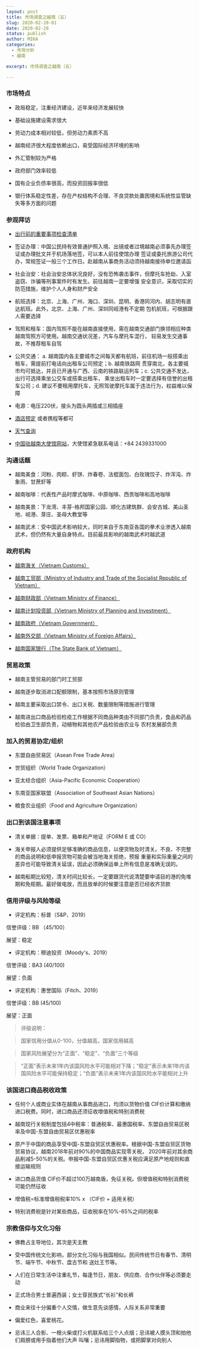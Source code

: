 ```yaml
---
layout: post
title: 市场调查之越南（五）
slug: 2020-02-28-01
date: 2020-02-28
status: publish
author: MIKA
categories: 
  - 市场分析
  - 越南

excerpt: 市场调查之越南（五）

---
```


### 市场特点

- 政局稳定，注重经济建设，近年来经济发展较快

- 基础设施建设需求很大

- 劳动力成本相对较低，但劳动力素质不高

- 越南经济很大程度依赖出口，易受国际经济环境的影响

- 外汇管制较为严格

- 政府部门效率较低

- 国有企业负债率很高，而投资回报率很低

- 银行体系稳定性差，存在产权结构不合理、不良贷款处置困境和系统性监管缺失等多方面的问题

### 参观拜访

- [出行前的重要事项检查清单](https://wangxfei.com/archives/2020-02-27-02/)

- 签证办理：中国公民持有效普通护照入境、出镜或者过境越南必须事先办理签证或办理批文并于机场落地签，可以本人前往使馆办理
签证或委托旅游公司代办，常规签证一般三个工作日。赴越南从事商务活动须持越南接待单位邀请函

- 社会治安：社会治安总体状况良好，没有恐怖袭击事件，但摩托车抢劫、入室盗窃、诈骗等刑事案件时有发生。前往越南一定要增强
安全意识，采取切实的防范措施，维护个人人身和财产安全

- 航班选择：北京、上海、广州、海口、深圳、昆明、香港同河内、胡志明有直达航班。此外，北京、上海、广州、深圳同岘港有不定期
包机航班，可根据跟人需要选择

- 驾照和租车：国内驾照不能在越南直接使用，需在越南交通部门换领相应种类越南驾照方可使用。越南交通状况差，汽车与摩托车混行，
较易发生交通事故，不推荐租车自驾

- 公共交通： a. 越南国内各主要城市之间每天都有航班，前往机场一般搭乘出租车，需提前打电话向出租车公司预定；b. 越南铁路网
贯穿南北，各主要城市均可抵达，并且已开通与广西、云南的铁路联运列车；c. 公共交通不发达，出行可选择乘坐公交车或搭乘出租车，
乘坐出租车时一定要选择有信誉的出租车公司；d. 建议不要租用摩托车，无照驾驶摩托车属于违法行为，权益难以保障

- 电源：电压220伏，接头为圆头两插或三相插座

- [酒店预定](https://www.booking.com) 或者携程等都可

- [天气查询](https://www.guowaitianqi.com/vn.html)

- [中国驻越南大使馆网站](http://vn.china-embassy.org)，大使馆紧急联系电话：+84 2439331000

### 沟通话题

- 越南美食：河粉、肉粽、虾饼、炸春卷、法棍面包、白玫瑰饺子、炸浑沌、炸象雨、甘蔗虾等

- 越南咖啡：代表性产品时摩式咖啡、中原咖啡、西贡咖啡和高地咖啡

- 越南美景：下龙湾、丰芽-格邦国家公园、顺化古建筑群、会安古城、美山圣地、岘港、芽庄、圣母大教堂等

- 越南武术：受中国武术影响较大，同时来自于东南亚各国的拳术业渗透入越南武术，但仍然有大量自身特点。目前最具影响的越南武术时越武道

### 政府机构

- [越南海关（Vietnam Customs）](https://www.customs.gov.vn/)

- [越南工贸部（Ministry of Industry and Trade of the Socialist Republic of Vietnam）](https://moit.gov.vn/)

- [越南财政部（Vietnam Ministry of Finance）](https://www.mof.gov.vn/)

- [越南计划投资部（Vietnam Ministry of Planning and Investment）](http://www.mpi.gov.vn/)

- [越南政府（Vietnam Government）](http://chinhphu.vn/)

- [越南外交部（Vietnam Ministry of Foreign Affairs）](http://www.mofa.gov.vn/)

- [越南国家银行（The State Bank of Vietnam）](https://www.sbv.gov.vn/)

### 贸易政策

- 越南主管贸易的部门时工贸部

- 越南逐步取消进口配额限制，基本按照市场原则管理

- 越南主要采取出口禁令、出口关税、数量限制等措施进行管理

- 越南进出口商品检验检疫工作根据不同商品种类由不同部门负责，食品和药品检验由卫生部负责，动植物和其他农产品检验由农业与
农村发展部负责

### 加入的贸易协定/组织

- 东盟自由贸易区（Asean Free Trade Area）

- 世贸组织（World Trade Organization）

- 亚太经合组织（Asia-Pacific Economic Cooperation）

- 东南亚国家联盟（Association of Southeast Asian Nations）

- 粮食农业组织（Food and Agriculture Organization）

### 出口到该国注意事项

- 清关单据：提单、发票、箱单和产地证（FORM E 或 CO）

- 海关申报人必须提供足够准确的商品信息，以便货物及时清关。不良、不完整的商品说明和低申报货物可能会被当地海关拒绝，预报
重量和实际重量之间的差异也可能导致清关延误，因此必须确保运单上所有信息是准确无误的。

- 越南船期比较短，清关时间比较长，一定要跟货代说清楚要申请目的港的免堆期和免柜期。最好做电放，而且放单的时候要注意是否已经收齐货款

### 信用评级与风险等级

- 评定机构：标普（S&P、2019）

信誉评级：BB （45/100）

展望：稳定

- 评定机构：穆迪投资（Moody's、2019）

信誉评级：BA3 (40/100)

展望：负面

- 评定机构：惠誉国际（Fitch、2019）

信誉评级：BB (45/100)

展望：正面

>评级说明：

>国家信用分值从0-100，分值越高，国家信用越高

>国家风险展望分为“正面”、“稳定”、“负面”三个等级

>“正面”表示未来1年内该国风险水平可能相对下降；“稳定”表示未来1年内该国风险水平可能保持稳定；“负面”表示未来1年内该国风险水平能相对上升

### 该国进口商品税收政策

- 任何个人或商业实体在越南从事商品进口，均须以货物价值 CIF价计算和缴纳进口税费。同时，进口商品还须征收增值税和特别消费税

- 越南现行关税制度包括4中税率：普通税率、最惠国税率、东盟自由贸易区税率及中国-东盟自由贸易区优惠税率

- 原产于中国的商品享受中国-东盟自贸区优惠税率。根据中国-东盟自贸区货物贸易协议，越南2018年前对90%的中国商品实现零关税，
2020年前对其余商品削减5-50%的关税。申报中国-东盟自贸区优惠关税应满足原产地规则和直接运输规则

- 进口商品货值 CIF价不超过100万越南盾，免征关税。但增值税和特别消费税可能仍然征收

- 增值税=标准增值税税率10% x （CIF价 + 适用关税）

- 特别消费税是针对某些商品，征收税率在10%-65%之间的税率

### 宗教信仰与文化习俗

- 佛教占主导地位，其次是天主教

- 受中国传统文化影响，部分文化习俗与我国相似。民间传统节日有春节、清明节、端午节、中秋节、盘古节和
送灶王节等。

- 人们在日常生活中注重礼节，每逢节日，朋友、供应商、合作伙伴等必须要走动

- 正式场合男士普遍西装；女士穿民族式“长衫”和长裤

- 商业来往十分偏重个人交情，做生意先谈感情，人际关系非常重要

- 偏爱红色，喜爱桃花。

- 忌讳三人合影、一根火柴或打火机联系给三个人点烟；忌讳被人摸头顶和拍他们肩膀或用手指着他们大声
叫嚷；忌讳用脚指物，或把脚掌对向别人